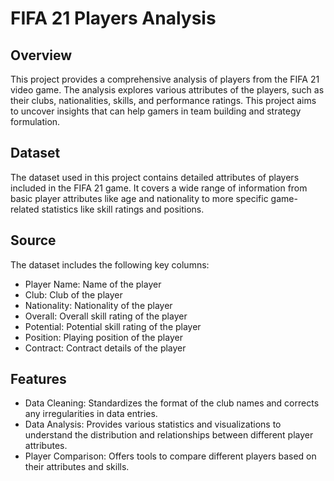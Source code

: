 
# FIFA 21 Players Analysis
## Overview
This project provides a comprehensive analysis of players from the FIFA 21 video game. The analysis explores various attributes of the players, such as their clubs, nationalities, skills, and performance ratings. This project aims to uncover insights that can help gamers in team building and strategy formulation.

## Dataset
The dataset used in this project contains detailed attributes of players included in the FIFA 21 game. It covers a wide range of information from basic player attributes like age and nationality to more specific game-related statistics like skill ratings and positions.

## Source
The dataset includes the following key columns:

- Player Name: Name of the player
- Club: Club of the player
- Nationality: Nationality of the player
- Overall: Overall skill rating of the player
- Potential: Potential skill rating of the player
- Position: Playing position of the player
- Contract: Contract details of the player

## Features
 - Data Cleaning: Standardizes the format of the club names and corrects any irregularities in data entries.
- Data Analysis: Provides various statistics and visualizations to understand the distribution and relationships between different player attributes.
- Player Comparison: Offers tools to compare different players based on their attributes and skills.
